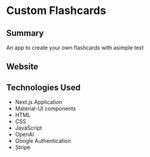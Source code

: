 # Custom Flashcards

## Summary
An app to create your own flashcards with asimple text

## Website


## Technologies Used
- Next.js Application
- Material-UI components
- HTML
- CSS
- JavaScript
- OpenAI
- Google Authentication
- Stripe
